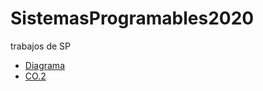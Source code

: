 # SistemasProgramables2020
trabajos de SP
* [Diagrama](https://github.com/AlejandroDiaz96/SistemasProgramables2020/blob/master/Flujo.drawio.png)
* [CO.2](https://github.com/AlejandroDiaz96/SistemasProgramables2020/blob/master/CO.2_AlejandroDiazNavarro_Zerox.md)
